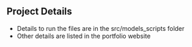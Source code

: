 ## Project Details
* Details to run the files are in the src/models_scripts folder
* Other details are listed in the portfolio website
